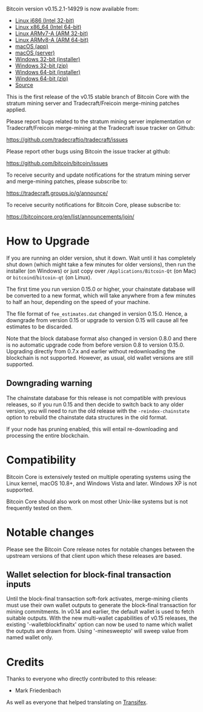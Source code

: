 Bitcoin version v0.15.2.1-14929 is now available from:

  * [Linux i686 (Intel 32-bit)](https://s3.amazonaws.com/in.freico.stable/bitcoin-v0.15.2.1-14929-i686-pc-linux-gnu.tar.gz)
  * [Linux x86_64 (Intel 64-bit)](https://s3.amazonaws.com/in.freico.stable/bitcoin-v0.15.2.1-14929-x86_64-linux-gnu.tar.gz)
  * [Linux ARMv7-A (ARM 32-bit)](https://s3.amazonaws.com/in.freico.stable/bitcoin-v0.15.2.1-14929-arm-linux-gnueabihf.tar.gz)
  * [Linux ARMv8-A (ARM 64-bit)](https://s3.amazonaws.com/in.freico.stable/bitcoin-v0.15.2.1-14929-aarch64-linux-gnu.tar.gz)
  * [macOS (app)](https://s3.amazonaws.com/in.freico.stable/bitcoin-v0.15.2.1-14929-osx.dmg)
  * [macOS (server)](https://s3.amazonaws.com/in.freico.stable/bitcoin-v0.15.2.1-14929-osx64.tar.gz)
  * [Windows 32-bit (installer)](https://s3.amazonaws.com/in.freico.stable/bitcoin-v0.15.2.1-14929-win32-setup.exe)
  * [Windows 32-bit (zip)](https://s3.amazonaws.com/in.freico.stable/bitcoin-v0.15.2.1-14929-win32.zip)
  * [Windows 64-bit (installer)](https://s3.amazonaws.com/in.freico.stable/bitcoin-v0.15.2.1-14929-win64-setup.exe)
  * [Windows 64-bit (zip)](https://s3.amazonaws.com/in.freico.stable/bitcoin-v0.15.2.1-14929-win64.zip)
  * [Source](https://github.com/tradecraftio/tradecraft/archive/bitcoin-v0.15.2.1-14929.zip)

This is the first release of the v0.15 stable branch of Bitcoin Core with the
stratum mining server and Tradecraft/Freicoin merge-mining patches applied.

Please report bugs related to the stratum mining server implementation or
Tradecraft/Freicoin merge-mining at the Tradecraft issue tracker on Github:

  <https://github.com/tradecraftio/tradecraft/issues>

Please report other bugs using Bitcoin the issue tracker at github:

  <https://github.com/bitcoin/bitcoin/issues>

To receive security and update notifications for the stratum mining server and
merge-mining patches, please subscribe to:

  <https://tradecraft.groups.io/g/announce/>

To receive security notifications for Bitcoin Core, please subscribe to:

  <https://bitcoincore.org/en/list/announcements/join/>

How to Upgrade
==============

If you are running an older version, shut it down. Wait until it has completely
shut down (which might take a few minutes for older versions), then run the
installer (on Windows) or just copy over `/Applications/Bitcoin-Qt` (on Mac) or
`bitcoind`/`bitcoin-qt` (on Linux).

The first time you run version 0.15.0 or higher, your chainstate database will
be converted to a new format, which will take anywhere from a few minutes to
half an hour, depending on the speed of your machine.

The file format of `fee_estimates.dat` changed in version 0.15.0. Hence, a
downgrade from version 0.15 or upgrade to version 0.15 will cause all fee
estimates to be discarded.

Note that the block database format also changed in version 0.8.0 and there is
no automatic upgrade code from before version 0.8 to version 0.15.0. Upgrading
directly from 0.7.x and earlier without redownloading the blockchain is not
supported.  However, as usual, old wallet versions are still supported.

Downgrading warning
-------------------

The chainstate database for this release is not compatible with previous
releases, so if you run 0.15 and then decide to switch back to any older
version, you will need to run the old release with the `-reindex-chainstate`
option to rebuild the chainstate data structures in the old format.

If your node has pruning enabled, this will entail re-downloading and processing
the entire blockchain.

Compatibility
=============

Bitcoin Core is extensively tested on multiple operating systems using the Linux
kernel, macOS 10.8+, and Windows Vista and later. Windows XP is not supported.

Bitcoin Core should also work on most other Unix-like systems but is not
frequently tested on them.

Notable changes
===============

Please see the Bitcoin Core release notes for notable changes between the
upstream versions of that client upon which these releases are based.

Wallet selection for block-final transaction inputs
---------------------------------------------------

Until the block-final transaction soft-fork activates, merge-mining clients must
use their own wallet outputs to generate the block-final transaction for mining
commitments.  In v0.14 and earlier, the default wallet is used to fetch suitable
outputs.  With the new multi-wallet capabilities of v0.15 releases, the existing
'-walletblockfinaltx' option can now be used to name which wallet the outputs
are drawn from.  Using '-minesweepto' will sweep value from named wallet only.

Credits
=======

Thanks to everyone who directly contributed to this release:

- Mark Friedenbach

As well as everyone that helped translating on [Transifex](https://www.transifex.com/tradecraft/freicoin-1/).
